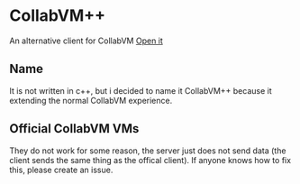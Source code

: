 # CollabVM++
An alternative client for CollabVM
[Open it](http://totallyNotAUser.github.io/cvm-web-client)

## Name
It is not written in c++, but i decided to name it CollabVM++ because it extending the normal CollabVM experience.

## Official CollabVM VMs
They do not work for some reason, the server just does not send data (the client sends the same thing as the offical client). If anyone knows how to fix this, please create an issue.
